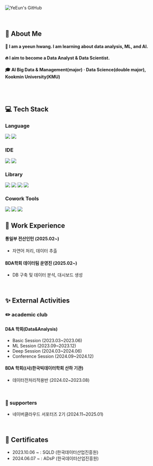 <div class="header">
      <img src="https://capsule-render.vercel.app/api?type=transparent&fontColor=F5C0CA&text=YeEun's%20GitHub%20&height=150&fontSize=60&descAlignY=75&descAlign=60" alt="YeEun's GitHub">
    </div>
  <br/>
  <br/>

<div>
  <!--Body-->
  
  ## 👀 About Me
  #### :raising_hand: I am a yeeun hwang. I am learning about data analysis, ML, and AI.<br/>
  #### :fire: I aim to become a  Data Analyst & Data Scientist.<br/>
  #### :mortar_board: AI Big Data & Management(major) · Data Science(double major), Kookmin University(KMU)
  <br/>
  <br/>
  
  ## :computer: Tech Stack
  ### Language
  <!--Python-->
  <img src="https://img.shields.io/badge/Python-3776AB?style=flat-square&logo=Python&logoColor=white"/>
  <!--MySQL-->
  <img src="https://img.shields.io/badge/MySQL-4479A1?style=flat-square&logo=MySQL&logoColor=white"/>
  <br/>

  ### IDE
  <!--Jupyter-->
  <img src="https://img.shields.io/badge/Jupyter-F37626?style=flat-square&logo=jupyter&logoColor=white"/>
  <!--VScode-->
  <img src="https://img.shields.io/badge/VScode-009FD9?style=flat-square&logo=VScode&logoColor=white"/>
   <br/>
  
  ### Library
  <!--PyTorch-->
  <img src="https://img.shields.io/badge/PyTorch-EE4C2C?style=flat-square&logo=PyTorch&logoColor=white"/>
  <!--Selenium-->
  <img src="https://img.shields.io/badge/Selenium-43B02A?style=flat-square&logo=Selenium&logoColor=white"/>
  <!--Numpy-->
  <img src="https://img.shields.io/badge/Numpy-013243?style=flat-square&logo=Numpy&logoColor=white"/>
  <!--Pandas-->
  <img src="https://img.shields.io/badge/Pandas-150458?style=flat-square&logo=Pandas&logoColor=white"/>
  <br/>

  ### Cowork Tools
  <!--Notion-->
  <img src="https://img.shields.io/badge/Notion-000000?style=flat-square&logo=Notion&logoColor=white"/>
  <!--GitHub-->
  <img src="https://img.shields.io/badge/GitHub-181717?style=flat-square&logo=GitHub&logoColor=white"/>
  <!--Slack-->
  <img src="https://img.shields.io/badge/Slack-4A154B?style=flat-square&logo=Slack&logoColor=white"/>
  <br/>


  ## :office: Work Experience
  #### 통일부 전산인턴 (2025.02~)
  - 자연어 처리, 데이터 추출 <br/>
  
  #### BDA학회 데이터팀 운영진 (2025.02~)
  - DB 구축 및 데이터 분석, 대시보드 생성
  
  <br/>

  ## :sparkles: External Activities
  ### :pencil2: academic club
  #### D&A 학회(Data&Analysis)
  - Basic Session (2023.03~2023.06)
  - ML Session (2023.09~2023.12)
  - Deep Session (2024.03~2024.06)
  - Conference Session (2024.09~2024.12)

  #### BDA 학회((사)한국빅데이터학회 산하 기관)
  - 데이터전처리적용반 (2024.02~2023.08)
  <br/>


  ### :information_desk_person: supporters
  - 네이버클라우드 서포터즈 2기 (2024.11~2025.01)
  <br/>

  ## :scroll: Certificates
  - 2023.10.06 ~ : SQLD (한국데이터산업진흥원)
  - 2024.06.07 ~ : ADsP (한국데이터산업진흥원)
  <br/>
  
</div>

<!--
**Jiyu-Kim/Jiyu-Kim** is a ✨ _special_ ✨ repository because its `README.md` (this file) appears on your GitHub profile.

Here are some ideas to get you started:
- Hi there 👋
- 🔭 I’m currently working on ...
- 🌱 I’m currently learning ...
- 👯 I’m looking to collaborate on ...
- 🤔 I’m looking for help with ...
- 💬 Ask me about ...
- 📫 How to reach me: ...
- 😄 Pronouns: ...
- ⚡ Fun fact: ...
-->
